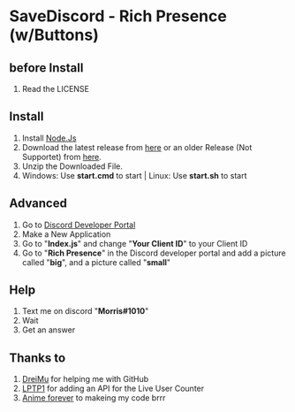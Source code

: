 # SaveDiscord - Rich Presence (w/Buttons)

## before Install
1. Read the LICENSE

## Install
1. Install [Node.Js](https://nodejs.org/en/)
2. Download the latest release from [here](https://github.com/MorrisSeemann/SaveDiscord_Rich-Presence) or an older Release (Not Supportet) from [here](https://github.com/MorrisSeemann/SaveDiscord_Rich-Presence/releases).
3. Unzip the Downloaded File.
4. Windows: Use **start.cmd** to start | Linux: Use **start.sh** to start


## Advanced
1. Go to [Discord Developer Portal](https://discord.com/developers/applications)
2. Make a New Application
3. Go to "**Index.js**" and change "**Your Client ID**" to your Client ID
4. Go to "**Rich Presence**" in the Discord developer portal and add a picture called "**big**", and a picture called "**small**"


## Help
1. Text me on discord "**Morris#1010**"
2. Wait
3. Get an answer

## Thanks to
1. [DreiMu](https://github.com/DreiMu) for helping me with GitHub
2. [LPTP1](https://github.com/LPTP1Dev) for adding an API for the Live User Counter
3. [Anime forever](https://github.com/Anime-Forevere) to makeing my code brrr
